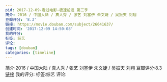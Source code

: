 ```yaml
---
pid: 2017-12-09-看过电影-极速前进 第三季
简介: 2016 / 中国大陆 / 真人秀 / 张艺 刘塞伊 朱文婕 / 吴振天 刘翔
豆瓣评分: '8.3'
链接: https://movie.douban.com/subject/26641637/
创建时间: '2017-12-09 14:50:08'
我的评分:
标签: 综艺
评论:
tags: [douban]
categories: [timeline]
---
```

简介:2016 / 中国大陆 / 真人秀 / 张艺 刘塞伊 朱文婕 / 吴振天 刘翔
豆瓣评分:8.3
[链接](https://movie.douban.com/subject/26641637/)
我的评分:
标签:综艺
评论:
